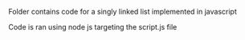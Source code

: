 Folder contains code for a singly linked list implemented in javascript

Code is ran using node js targeting the script.js file